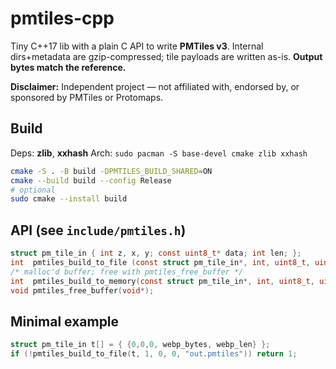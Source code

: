 # pmtiles-cpp

Tiny C++17 lib with a plain C API to write **PMTiles v3**. Internal dirs+metadata are gzip-compressed; tile payloads are written as-is. **Output bytes match the reference.**

**Disclaimer:** Independent project — not affiliated with, endorsed by, or sponsored by PMTiles or Protomaps.

## Build

Deps: **zlib**, **xxhash**
Arch: `sudo pacman -S base-devel cmake zlib xxhash`

```bash
cmake -S . -B build -DPMTILES_BUILD_SHARED=ON
cmake --build build --config Release
# optional
sudo cmake --install build
```

## API (see `include/pmtiles.h`)

```c
struct pm_tile_in { int z, x, y; const uint8_t* data; int len; };
int  pmtiles_build_to_file (const struct pm_tile_in*, int, uint8_t, uint8_t, const char*);
/* malloc'd buffer; free with pmtiles_free_buffer */
int  pmtiles_build_to_memory(const struct pm_tile_in*, int, uint8_t, uint8_t, uint8_t** , int*);
void pmtiles_free_buffer(void*);
```

## Minimal example

```c
struct pm_tile_in t[] = { {0,0,0, webp_bytes, webp_len} };
if (!pmtiles_build_to_file(t, 1, 0, 0, "out.pmtiles")) return 1;
```